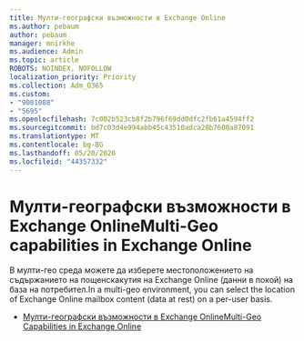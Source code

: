 ```yaml
---
title: Мулти-географски възможности в Exchange Online
ms.author: pebaum
author: pebaum
manager: mnirkhe
ms.audience: Admin
ms.topic: article
ROBOTS: NOINDEX, NOFOLLOW
localization_priority: Priority
ms.collection: Adm_O365
ms.custom:
- "9001088"
- "5695"
ms.openlocfilehash: 7c002b523cb8f2b796f69dd0dfc2fb61a4594ff2
ms.sourcegitcommit: bd7c03d4e994abb45c43510adca20b7600a87091
ms.translationtype: MT
ms.contentlocale: bg-BG
ms.lasthandoff: 05/20/2020
ms.locfileid: "44357332"
---
```

# <a name="multi-geo-capabilities-in-exchange-online"></a><span data-ttu-id="a65ff-102">Мулти-географски възможности в Exchange Online</span><span class="sxs-lookup"><span data-stu-id="a65ff-102">Multi-Geo capabilities in Exchange Online</span></span>

<span data-ttu-id="a65ff-103">В мулти-гео среда можете да изберете местоположението на съдържанието на пощенскакутия на Exchange Online (данни в покой) на база на потребител.</span><span class="sxs-lookup"><span data-stu-id="a65ff-103">In a multi-geo environment, you can select the location of Exchange Online mailbox content (data at rest) on a per-user basis.</span></span>
- [<span data-ttu-id="a65ff-104">Мулти-географски възможности в Exchange Online</span><span class="sxs-lookup"><span data-stu-id="a65ff-104">Multi-Geo Capabilities in Exchange Online</span></span>](https://docs.microsoft.com/office365/enterprise/multi-geo-capabilities-in-exchange-online)
